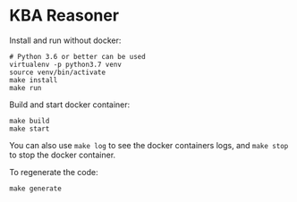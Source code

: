 # KBA Reasoner

Install and run without docker:

```
# Python 3.6 or better can be used
virtualenv -p python3.7 venv
source venv/bin/activate
make install
make run
```

Build and start docker container:

```
make build
make start
```
You can also use `make log` to see the docker containers logs, and `make stop` to stop the docker container.

To regenerate the code:
```
make generate
```
